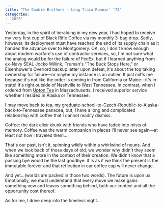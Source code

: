 ```yaml
---
title: "The Doobie Brothers - Long Train Runnin' '73"
categories:
- "2020"
---
```

Yesterday, in the spirit of heralding in my new year, I had hoped to receive my very first cup of Black Rifle Coffee via my monthly 3-bag drop. Sadly, however, its deployment must have reached the end of its supply chain as it handed the advance over to Montgomery. OK, so, I don't know enough about modern warfare's use of contractor services, so, I'm not sure what the analog would be for the failure of FedEx, but if I learned anything from ex-Navy SEAL Jocko Willink, Truman's "The Buck Stops Here," or Eisenhower's Overlord backup letter upon defeat, it's about the top taking ownership for failure—or maybe my instance is an outlier. It just miffs me because it's not like the order is coming in from California or Maine—it's in-state! It's right outside of Nashville to West Tennessee. In contrast, when I ordered from [Upton Tea](https://www.uptontea.com/) in Massachusetts, I received superior service whether I resided in Alaska or Tennessee. 

I may move back to tea, my graduate-school-to-Czech-Republic-to-Alaska-back-to-Tennessee panacea, but, I have a long and complicated relationship with coffee that I cannot readily dismiss.

Coffee: the dark elixir drunk with friends who have faded into mists of memory. Coffee was the warm companion in places I'll never see again—at least not how I traveled them....

That's our past, isn't it, spinning wildly within a whirlwind of nouns. And when we look back of those days of old, we wonder why didn't they seem like something more in the context of their creation. We didn't know that a passing bye would be the last goodbye. It is as if we think the present is the immutable forever and that reflection in our coffee cup will never change.

And yet...(worlds are packed in those two words). The future is upon us. Emotionally, we must understand that every move we make gains something new and leaves something behind, both our context and all the opportunity cost thereof.

As for me, I drive deep into the timeless night...
